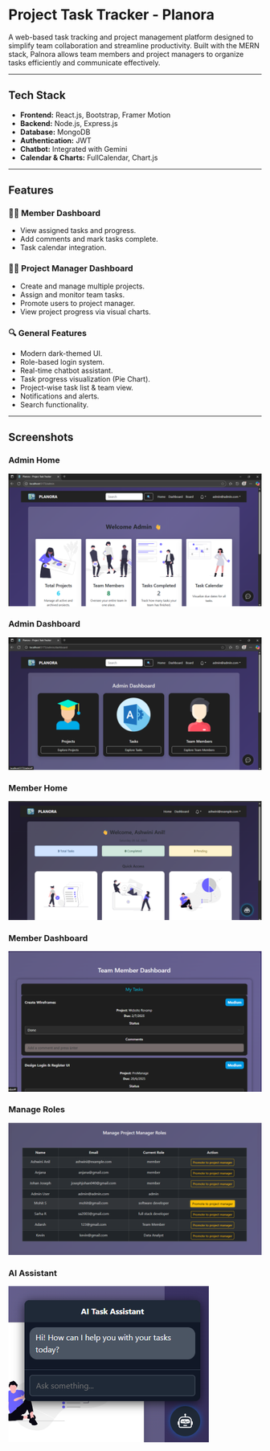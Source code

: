 # Project Task Tracker - Planora

A web-based task tracking and project management platform designed to simplify team collaboration and streamline productivity. Built with the MERN stack, Palnora allows team members and project managers to organize tasks efficiently and communicate effectively.

---

##  Tech Stack

- **Frontend:** React.js, Bootstrap, Framer Motion
- **Backend:** Node.js, Express.js
- **Database:** MongoDB
- **Authentication:** JWT
- **Chatbot:** Integrated with Gemini
- **Calendar & Charts:** FullCalendar, Chart.js

---

## Features

### 👨‍💻 Member Dashboard
- View assigned tasks and progress.
- Add comments and mark tasks complete.
- Task calendar integration.

### 🧑‍🏫 Project Manager Dashboard
- Create and manage multiple projects.
- Assign and monitor team tasks.
- Promote users to project manager.
- View project progress via visual charts.

### 🔍 General Features
- Modern dark-themed UI.
- Role-based login system.
- Real-time chatbot assistant.
- Task progress visualization (Pie Chart).
- Project-wise task list & team view.
- Notifications and alerts.
- Search functionality.

---
## Screenshots
### Admin Home
![Admin Home](./frontend/src/assets/ss1.png)
### Admin Dashboard
![Admin Dashboard](./frontend/src/assets/ss2.png)
### Member Home
![Member Home](./frontend/src/assets/ss3.png)
### Member Dashboard
![Member Dashboard](./frontend/src/assets/ss4.png)
### Manage Roles
![Manage Roles](./frontend/src/assets/ss5.png)
### AI Assistant
![Chatbot](./frontend/src/assets/ss6.png)



